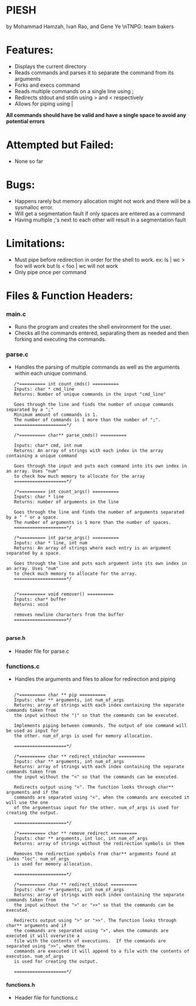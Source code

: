 # PIESH
by Mohammad Hamzah, Ivan Rao, and Gene Ye 
\nTNPG: team bakers

# Features:
* Displays the current directory 
* Reads commands and parses it to separate the command from its arguments
* Forks and execs command
* Reads multiple commands on a single line using ;
* Redirects stdout and stdin using > and < respectively
* Allows for piping using |

**All commands should have be valid and have a single space to avoid any potential errors**

# Attempted but Failed:
* None so far

# Bugs:
* Happens rarely but memory allocation might not work and there will be a sysmalloc error.
* Will get a segmentation fault if only spaces are entered as a command
* Having multiple ;'s next to each other will result in a segmentation fault

# Limitations:
* Must pipe before redirection in order for the shell to work.
       ex: ls | wc > foo will work but
           ls < foo | wc will not work     
* Only pipe once per command

# Files & Function Headers:

### main.c
 * Runs the program and creates the shell environment for the user. 
 * Checks all the commands entered, separating them as needed and then forking and executing the commands.

### parse.c
 * Handles the parsing of multiple commands as well as the arguments within each unique command.
 
 ```
    /*========== int count_cmds() ==========
    Inputs: char * cmd_line
    Returns: Number of unique commands in the input "cmd_line"
    
    Goes through the line and finds the number of unique commands separated by a ";"
    Minimum amount of commands is 1.
    The number of commands is 1 more than the number of ";".
    ====================*/
    
    /*========== char** parse_cmds() ==========
    
    Inputs: char* cmd, int num
    Returns: An array of strings with each index in the array containing a unique command
    
    Goes through the input and puts each command into its own index in an array. Uses "num"
    to check how much memory to allocate for the array
    ====================*/
    
    /*========== int count_args() ==========
    Inputs: char * line
    Returns: number of arguments in the line
    
    Goes through the line and finds the number of arguments separated by a " " or a space.
    The number of arguments is 1 more than the number of spaces.
    ====================*/
    
    /*========== int parse_args() ==========
    Inputs: char * line, int num
    Returns: An array of strings where each entry is an argument separated by a space.
    
    Goes through the line and puts each argument into its own index in an array. Uses "num"
    to check much memory to allocate for the array.
    ====================*/
    
    
    /*========== void remover() ==========
    Inputs: char* buffer
    Returns: void
    
    removes newline characters from the buffer
    ====================*/
    
```    
 
#### parse.h
 * Header file for parse.c
 
### functions.c
 * Handles the arguments and files to allow for redirection and piping 
 
 ```
 
    /*========== char ** pip ==========
    Inputs: char ** arguments, int num_of_args
    Returns: array of strings with each index containing the separate commands taken from
    the input without the "|" so that the commands can be executed.
    
    Implements piping between commands. The output of one command will be used as input for
    the other. num_of_args is used for memory allocation.
    
    ====================*/
    
    /*========== char ** redirect_stdinchar ==========
    Inputs: char ** arguments, int num_of_args
    Returns: array of strings with each index containing the separate commands taken from 
    the input without the "<" so that the commands can be executed.
    
    Redirects output using "<". The function looks through char** arguments and if the 
    commands are separated using "<", when the commands are executed it will use the one
    of the argumentsas input for the other. num_of_args is used for creating the output. 

    ====================*/
    
    /*========== char ** remove_redirect ==========
    Inputs: char ** arguments, int loc, int num_of_args
    Returns: array of strings without the redirection symbols in them
    
    Removes the redirection symbols from char** arguments found at index "loc". num_of_args 
    is used for memory allocation.
    
    ====================*/
    
    /*========== char ** redirect_stdout ==========
    Inputs: char ** arguments, int num_of_args
    Returns: array of strings with each index containing the separate commands taken from
    the input without the ">" or ">>" so that the commands can be executed.
    
    Redirects output using ">" or ">>". The function looks through char** arguments and if 
    the commands are separated using ">", when the commands are executed it will overwrite a 
    file with the contents of executions.  If the commands are separated using ">>", when the
    commands are executed it will append to a file with the contents of execution. num_of_args
    is used for creating the output. 
    
    ====================*/
```
#### functions.h
* Header file for functions.c

